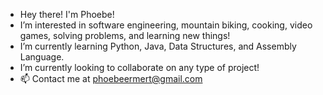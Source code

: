 - Hey there! I'm Phoebe!
- I’m interested in software engineering, mountain biking, cooking, video games, solving problems, and learning new things! 
- I’m currently learning Python, Java, Data Structures, and Assembly Language.
- I’m currently looking to collaborate on any type of project! 
- 📫 Contact me at phoebeermert@gmail.com

<!---
ermertP/ermertP is a ✨ special ✨ repository because its `README.md` (this file) appears on your GitHub profile.
You can click the Preview link to take a look at your changes.
--->
